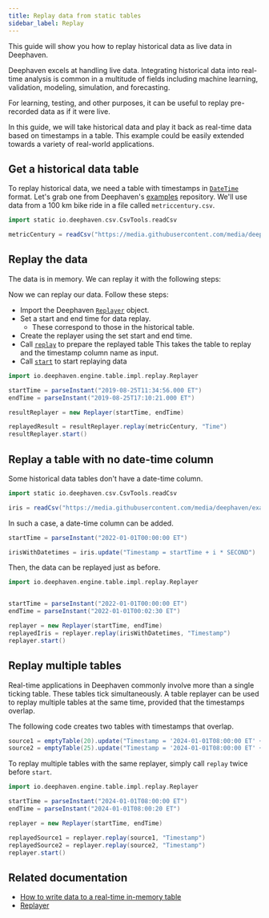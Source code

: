```yaml
---
title: Replay data from static tables
sidebar_label: Replay
---
```


This guide will show you how to replay historical data as live data in Deephaven.

Deephaven excels at handling live data. Integrating historical data into real-time analysis is common in a multitude of fields including machine learning, validation, modeling, simulation, and forecasting.

For learning, testing, and other purposes, it can be useful to replay pre-recorded data as if it were live.

In this guide, we will take historical data and play it back as real-time data based on timestamps in a table. This example could be easily extended towards a variety of real-world applications.

## Get a historical data table

To replay historical data, we need a table with timestamps in [`DateTime`](../reference/query-language/types/date-time.md) format. Let's grab one from Deephaven's [examples](https://github.com/deephaven/examples/) repository. We'll use data from a 100 km bike ride in a file called `metriccentury.csv`.

```groovy test-set=1 order=null
import static io.deephaven.csv.CsvTools.readCsv

metricCentury = readCsv("https://media.githubusercontent.com/media/deephaven/examples/main/MetricCentury/csv/metriccentury.csv")
```

## Replay the data

The data is in memory. We can replay it with the following steps:

Now we can replay our data. Follow these steps:

- Import the Deephaven [`Replayer`](../reference/table-operations/create/Replayer.md) object.
- Set a start and end time for data replay.
  - These correspond to those in the historical table.
- Create the replayer using the set start and end time.
- Call [`replay`](../reference/table-operations/create/Replayer.md#methods) to prepare the replayed table
  This takes the table to replay and the timestamp column name as input.
- Call [`start`](../reference/table-operations/create/Replayer.md#methods) to start replaying data

```groovy test-set=1 order=replayedResult
import io.deephaven.engine.table.impl.replay.Replayer

startTime = parseInstant("2019-08-25T11:34:56.000 ET")
endTime = parseInstant("2019-08-25T17:10:21.000 ET")

resultReplayer = new Replayer(startTime, endTime)

replayedResult = resultReplayer.replay(metricCentury, "Time")
resultReplayer.start()
```

## Replay a table with no date-time column

Some historical data tables don't have a date-time column.

```groovy test-set=2 order=null
import static io.deephaven.csv.CsvTools.readCsv

iris = readCsv("https://media.githubusercontent.com/media/deephaven/examples/main/Iris/csv/iris.csv")
```

In such a case, a date-time column can be added.

```groovy test-set=2 order=null
startTime = parseInstant("2022-01-01T00:00:00 ET")

irisWithDatetimes = iris.update("Timestamp = startTime + i * SECOND")
```

Then, the data can be replayed just as before.

```groovy test-set=2 order=null ticking-table
import io.deephaven.engine.table.impl.replay.Replayer


startTime = parseInstant("2022-01-01T00:00:00 ET")
endTime = parseInstant("2022-01-01T00:02:30 ET")

replayer = new Replayer(startTime, endTime)
replayedIris = replayer.replay(irisWithDatetimes, "Timestamp")
replayer.start()
```

## Replay multiple tables

Real-time applications in Deephaven commonly involve more than a single ticking table. These tables tick simultaneously. A table replayer can be used to replay multiple tables at the same time, provided that the timestamps overlap.

The following code creates two tables with timestamps that overlap.

```groovy test-set=3 order=source1,source2
source1 = emptyTable(20).update("Timestamp = '2024-01-01T08:00:00 ET' + i * SECOND")
source2 = emptyTable(25).update("Timestamp = '2024-01-01T08:00:00 ET' + i * (int)(0.8 * SECOND)")
```

To replay multiple tables with the same replayer, simply call `replay` twice before `start`.

```groovy test-set=3 order=replayedSource1,replayedSource2 ticking-table
import io.deephaven.engine.table.impl.replay.Replayer

startTime = parseInstant("2024-01-01T08:00:00 ET")
endTime = parseInstant("2024-01-01T08:00:20 ET")

replayer = new Replayer(startTime, endTime)

replayedSource1 = replayer.replay(source1, "Timestamp")
replayedSource2 = replayer.replay(source2, "Timestamp")
replayer.start()
```

## Related documentation

- [How to write data to a real-time in-memory table](./dynamic-table-writer.md)
- [Replayer](../reference/table-operations/create/Replayer.md)
